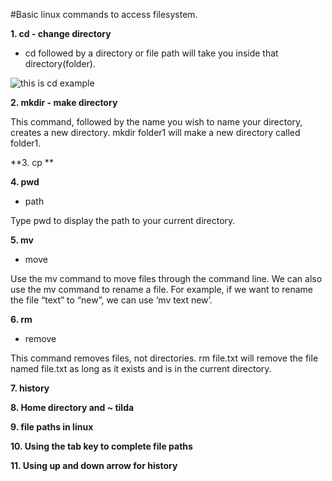 #Basic linux commands to access filesystem.

 **1. cd - change directory**

* cd followed by a directory or file path will take you inside that directory(folder).

![this is cd example](https://github.com/ds997/miniproject1-601-ds/blob/master/resources/cd2.png)
 
  **2. mkdir - make directory**

This command, followed by the name you wish to name your directory, creates a new directory. mkdir folder1 will make a new directory called folder1.
 
 
 **3. cp **
 
 **4. pwd**
 
 - path

Type pwd to display the path to your current directory.
 
 **5. mv**
 
 - move

Use the mv command to move files through the command line. We can also use the mv command to rename a file. For example, if we want to rename the file “text” to “new”, we can use ‘mv text new’.
 
 **6. rm**
 - remove

This command removes files, not directories. rm file.txt will remove the file named file.txt as long as it exists and is in the current directory.
 
 **7. history**
 
 **8. Home directory and ~ tilda**
 
 **9. file paths in linux**
 
 **10. Using the tab key to complete file paths**
 
 **11. Using up and down arrow for history**
